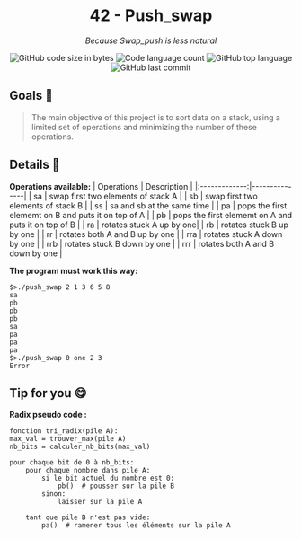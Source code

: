 <h1 align="center">
	42 - Push_swap
</h1>
<p align="center">
    <i>Because Swap_push is less natural</i>
</p>
<p align="center">
	<img alt="GitHub code size in bytes" src="https://img.shields.io/github/languages/code-size/arnaudderison/42-push_swap?color=lightblue" />
	<img alt="Code language count" src="https://img.shields.io/github/languages/count/arnaudderison/42-push_swap?color=yellow" />
	<img alt="GitHub top language" src="https://img.shields.io/github/languages/top/arnaudderison/42-push_swap?color=blue" />
	<img alt="GitHub last commit" src="https://img.shields.io/github/last-commit/arnaudderison/42-push_swap?color=green" />
</p>


## Goals 📝

> The main objective of this project is to sort data on a stack, using a limited set of operations and minimizing the number of these operations.

## Details 🔎
<b>Operations available:</b>
| Operations  | Description   |
|:-------------:|---------------|
| sa            | swap first two elements of stack A |
| sb            | swap first two elements of stack B |
| ss            | sa and sb at the same time |
| pa            | pops the first elememt on B and puts it on top of A |
| pb            | pops the first elememt on A and puts it on top of B |
| ra            | rotates stuck A up by one|
| rb            | rotates stuck B up by one |
| rr            | rotates both A and B up by one |
| rra           | rotates stuck A down by one |
| rrb           | rotates stuck B down by one |
| rrr           | rotates both A and B down by one |

<b>The program must work this way:</b>
```shell
$>./push_swap 2 1 3 6 5 8
sa
pb
pb
pb
sa
pa
pa
pa
$>./push_swap 0 one 2 3
Error
```

## Tip for you 😋

<b>Radix pseudo code :</b>

```peudocode
fonction tri_radix(pile A):
max_val = trouver_max(pile A)
nb_bits = calculer_nb_bits(max_val)

pour chaque bit de 0 à nb_bits:
	pour chaque nombre dans pile A:
		si le bit actuel du nombre est 0:
			pb()  # pousser sur la pile B
		sinon:
			laisser sur la pile A

	tant que pile B n'est pas vide:
		pa()  # ramener tous les éléments sur la pile A
```